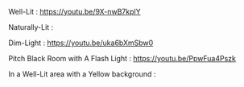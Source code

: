 

Well-Lit : https://youtu.be/9X-nwB7kplY

Naturally-Lit :

Dim-Light : https://youtu.be/uka6bXmSbw0

Pitch Black Room with A Flash Light : https://youtu.be/PpwFua4Pszk

In a Well-Lit area with a Yellow background : 
